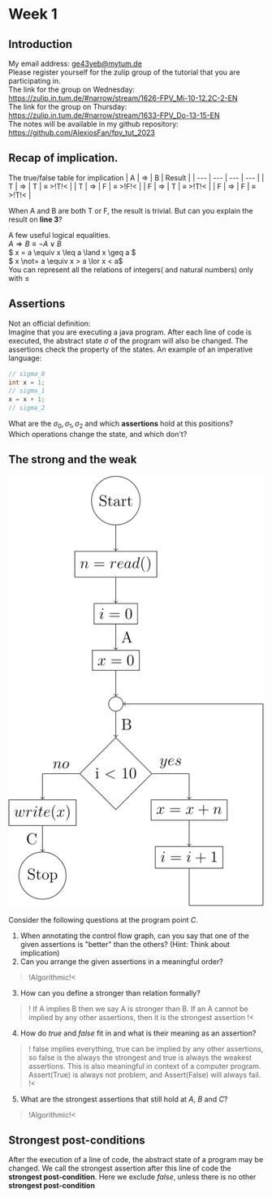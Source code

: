# Week 1

## Introduction
My email address: ge43yeb@mytum.de </br>
Please register yourself for the zulip group of the tutorial that you are participating in.</br>
The link for the group on Wednesday: https://zulip.in.tum.de/#narrow/stream/1626-FPV_Mi-10-12.2C-2-EN </br>
The link for the group on Thursday: https://zulip.in.tum.de/#narrow/stream/1633-FPV_Do-13-15-EN </br>
The notes will be available in my github repository: https://github.com/AlexiosFan/fpv_tut_2023

## Recap of implication.
The true/false table for implication
| A | $\Longrightarrow$ | B | Result |
| --- | --- | --- | --- |
| T | $\Longrightarrow$ | T | $\equiv$ >!T!< |
| T | $\Longrightarrow$ | F | $\equiv$ >!F!< |
| F | $\Longrightarrow$ | T | $\equiv$ >!T!< |
| F | $\Longrightarrow$ | F | $\equiv$ >!T!< |

When A and B are both T or F, the result is trivial. But can you explain the result on **line 3**?

A few useful logical equalities. </br>
$A \Longrightarrow B \equiv \neg A \lor B$ <br>
$ x = a \equiv x \leq a \land x \geq a $ <br>
$ x \not= a \equiv x > a \lor x < a$ </br>
You can represent all the relations of integers( and natural numbers) only with $\leq$

## Assertions
Not an official definition: </br>
Imagine that you are executing a java program. After each line of code is executed, the abstract state $\sigma$ of the program will also be changed. The assertions check the property of the states.
An example of an imperative language:
```java
// sigma_0
int x = 1;
// sigma_1
x = x + 1;
// sigma_2
```
What are the $\sigma_0, \sigma_1, \sigma_2$ and which **assertions** hold at this positions? </br>
Which operations change the state, and which don't?



## The strong and the weak
![graph](w1_image1.svg)

Consider the following questions at the program point $C$. </br>
1. When annotating the control flow graph, can you say that one of the given assertions is "better" than the others?
(Hint: Think about implication)
2. Can you arrange the given assertions in a meaningful order?
>!Algorithmic!<
3. How can you define a stronger than relation formally? </br>
>! If A implies B then we say A is stronger than B. If an A cannot be implied by any other assertions, then it is the strongest assertion !<
4. How do $true$ and $false$ fit in and what is their meaning as an assertion? </br>
>! false implies everything, true can be implied by any other assertions, so false is the always the strongest and true is always the weakest assertions. This is also meaningful in context of a computer program. Assert(True) is always not problem, and Assert(False) will always fail. !<
5. What are the strongest assertions that still hold at $A$, $B$ and $C$?
>!Algorithmic!<

## Strongest post-conditions
After the execution of a line of code, the abstract state of a program may be changed. We call the strongest assertion after this line of code the **strongest post-condition**. Here we exclude $false$, unless there is no other **strongest post-condition**